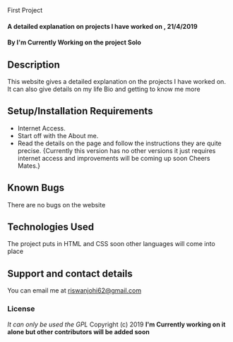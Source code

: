 First Project
#### A detailed explanation on projects I have worked on , 21/4/2019
#### By I'm Currently Working on the project Solo
## Description
This website gives a detailed explanation on the projects I have worked on. It can also give details on my life Bio and getting to know me more
## Setup/Installation Requirements
* Internet Access.
* Start off with the About me.
* Read the details on the page and follow the instructions they are quite precise.
{Currently this version has no other versions it just requires internet access and improvements will be coming up soon Cheers Mates.}
## Known Bugs
There are no bugs on the website
## Technologies Used
The project puts in HTML and CSS soon other languages will come into place
## Support and contact details
You can email me at riswanjohi62@gmail.com
### License
*It can only be used the GPL*
Copyright (c) 2019 **I'm Currently working on it alone but other contributors will be added soon**
